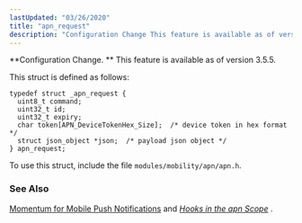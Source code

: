 ```yaml
---
lastUpdated: "03/26/2020"
title: "apn_request"
description: "Configuration Change This feature is available as of version 3 5 5 This struct is defined as follows To use this struct include the file modules mobility apn apn h Momentum for Mobile Push Notifications and Chapter 58 Hooks in the apn Scope..."
---
```


**Configuration Change. ** This feature is available as of version 3.5.5.

This struct is defined as follows:

```
typedef struct _apn_request {
  uint8_t command;
  uint32_t id;
  uint32_t expiry;
  char token[APN_DeviceTokenHex_Size];  /* device token in hex format */
  struct json_object *json;  /* payload json object */
} apn_request;
```

To use this struct, include the file `modules/mobility/apn/apn.h`.

### <a name="idp45754608"></a> See Also

[Momentum for Mobile Push Notifications](/momentum/3/3-push) and [*Hooks in the apn Scope*](/momentum/3/3-api/hooks-apn) .